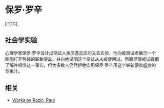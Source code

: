 # 保罗·罗辛

[TOC]

## 社会学实验

心理学家保罗·罗辛设计出测试人类厌恶反应的又去实验，他向被测试者展示一个刚刚打开包装的崭新便盆，并向他说明这个便盆从未被使用过。然而尽管被试者都了解并相信这一事实，但大多数人仍然拒绝饮用保罗·罗辛用这个崭新便盆盛放的苹果汁。

## 相关

* [Works by Rozin, Paul](https://philpapers.org/asearch.pl?filterMode=authors&sqc=&onlineOnly=&proOnly=on&year=&freeOnly=&searchStr=Rozin%2C+Paul&sort=impact&hideAbstracts=&showCategories=on&categorizerOn=&newWindow=&filterByAreas=&langFilter=&publishedOnly=&format=html&start=&limit=&jlist=&ap_c1=&ap_c2=)
